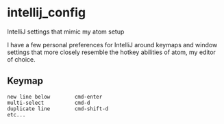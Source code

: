 # intellij_config
IntelliJ settings that mimic my atom setup


I have a few personal preferences for IntelliJ around keymaps and window settings that more closely resemble the hotkey 
abilities of atom, my editor of choice.

## Keymap 
```
new line below        cmd-enter
multi-select          cmd-d
duplicate line        cmd-shift-d
etc...
```
